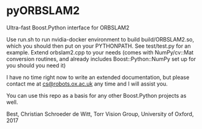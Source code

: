 # pyORBSLAM2
Ultra-fast Boost.Python interface for ORBSLAM2

Use run.sh to run nvidia-docker environment to build build/ORBSLAM2.so, which you should then put on your PYTHONPATH.
See test/test.py for an example. Extend orbslam2.cpp to your needs (comes with NumPy/cv::Mat conversion routines, and already includes Boost::Python::NumPy set up for you should you need it)

I have no time right now to write an extended documentation, but please contact me at cs@robots.ox.ac.uk any time and I will assist you.

You can use this repo as a basis for any other Boost.Python projects as well.

Best, Christian Schroeder de Witt, Torr Vision Group, University of Oxford, 2017
